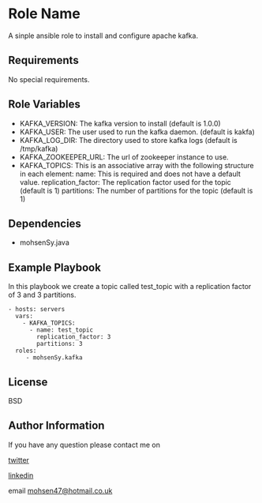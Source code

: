 Role Name
=========

A sinple ansible role to install and configure apache kafka.

Requirements
------------

No special requirements.

Role Variables
--------------
* KAFKA_VERSION: The kafka version to install (default is 1.0.0)
* KAFKA_USER: The user used to run the kafka daemon. (default is kakfa)
* KAFKA_LOG_DIR: The directory used to store kafka logs (default is /tmp/kafka)
* KAFKA_ZOOKEEPER_URL: The url of zookeeper instance to use.
* KAFKA_TOPICS: This is an associative array with the following structure in each element:
    name: <Topic name> This is required and does not have a default value.
    replication_factor: The replication factor used for the topic (default is 1)
    partitions: The number of partitions for the topic (default is 1)

Dependencies
------------

* mohsenSy.java

Example Playbook
----------------

In this playbook we create a topic called test_topic with a replication factor of 3 and 3 partitions.

    - hosts: servers
      vars:
        - KAFKA_TOPICS:
          - name: test_topic
            replication_factor: 3
            partitions: 3
      roles:
         - mohsenSy.kafka

License
-------

BSD

Author Information
------------------

If you have any question please contact me on

[twitter](https://twitter.com/mouhsen_ibrahim)

[linkedin](https://linkedin.com/in/mohsen-ibrahim-670b13112/)

email mohsen47@hotmail.co.uk
